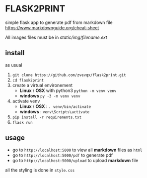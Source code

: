 # FLASK2PRINT

simple flask app to generate pdf from markdown file 
https://www.markdownguide.org/cheat-sheet

All images files must be in <key>*static/img/filename.ext*</key>

## install

as usual 

1. `git clone https://github.com/zvevqx/flask2print.git`
2. `cd flask2print`
3. create a virtual environement 
    - **Linux** / **OSX** with python3 `python -m venv venv`
    - **windows** `py -3 -m venv venv`
4. activate venv 
    - **Linux** / **OSX** : `. venv/bin/activate`
    - **windows** : `venv\Scripts\activate`
5. `pip install -r requirements.txt`
6. `flask run`

## usage

- go to `http://localhost:5000` to view all **markdown** files as `html`
- go to `http://localhost:5000/pdf` to generate pdf 
- go to `http://localhost:5000/upload` to upload **markdown** file

 

all the styling is done in `style.css`


